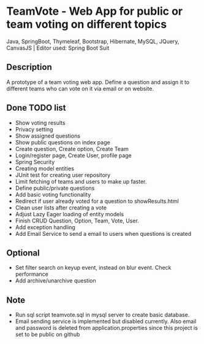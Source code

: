 # TeamVote - Web App for public or team voting on different topics
Java, SpringBoot, Thymeleaf, Bootstrap, Hibernate, MySQL, JQuery, CanvasJS | Editor used: Spring Boot Suit

## Description
A prototype of a team voting web app. Define a question and assign it to different teams who can vote on it via email or on website.

## Done TODO list
* Show voting results
* Privacy setting
* Show assigned questions
* Show public questions on index page
* Create question, Create option, Create Team
* Login/register page, Create User, profile page
* Spring Security
* Creating model entities
* JUnit test for creating user repository
* Limit fetching of teams and users to make up faster. 
* Define public/private questions
* Add basic voting functionality
* Redirect if user already voted for a question to showResults.html
* Clean user lists after creating a vote
* Adjust Lazy Eager loading of entity models
* Finish CRUD Question, Option, Team, Vote, User.
* Add exception handling
* Add Email Service to send a email to users when questions is created

## Optional
* Set filter search on keyup event, instead on blur event. Check performance
* Add archive/unarchive question

## Note
* Run sql script teamvote.sql in mysql server to create basic database.
* Email sending service is implemented but disabled currently. Also email and password is deleted from application.properties since this project is set to be public on github